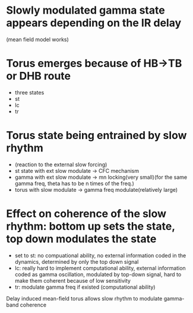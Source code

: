 # Slowly modulated gamma state appears depending on the IR delay
(mean field model works)

# Torus emerges because of HB->TB or DHB route
- three states
- st
- lc
- tr


# Torus state being entrained by slow rhythm
- (reaction to the external slow forcing)
- st state with ext slow modulate -> CFC mechanism
- gamma with ext slow modulate -> mn locking(very small)(for the same gamma freq, theta has to be n times of the freq.)
- torus with slow modulate -> gamma freq modulate(relatively large)


# Effect on coherence of the slow rhythm: bottom up sets the state, top down modulates the state
- set to st: no compuational ability, no external information coded in the dynamics, determined by only the top down signal
- lc: really hard to implement computational ability, external information coded as gamma oscillation, modulated by top-down signal, hard to make them coherent because of low sensitivity
- tr: modulate gamma freq if existed (computational ability)




Delay induced mean-field torus allows slow rhythm to modulate gamma-band coherence



